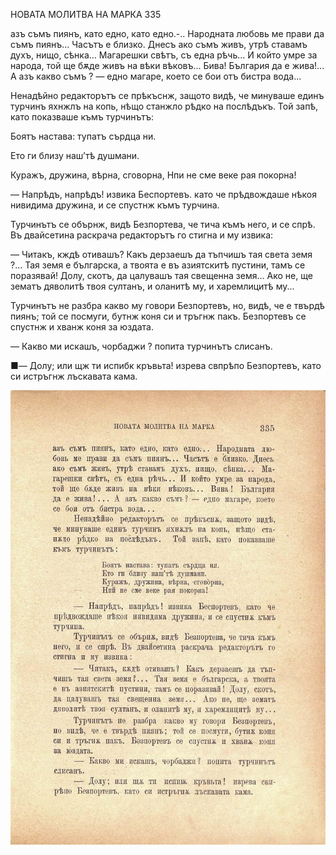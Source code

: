﻿

НОВАТА МОЛИТВА НА МАРКА	335

азъ съмъ пиянъ, като едно, като едно.-.. Народната любовь ме прави да съмъ пиянъ... Часътъ е близко. Днесъ ако съмъ живъ, утрѣ ставамъ духъ, нищо, сѣнка... Магарешки свѣтъ, съ една рѣчь... И който умре за народа, той ще бѫде живъ на вѣки вѣковъ... Бива! България да е жива!... А азъ какво съмъ ? — едно магаре, което се бои отъ бистра вода...

Ненадѣйно редакторътъ се прѣкъснж, защото видѣ, че минуваше единъ турчинъ яхнжлъ на копь, нѣщо станжло рѣдко на послѣдъкъ. Той запѣ, като показваше къмъ турчинътъ:

Боятъ настава: тупатъ сърдца ни.

Ето ги близу наш’тѣ душмани.

Куражъ, дружина, вѣрна, сговорна, Нпи не сме веке рая покорна!

— Напрѣдъ, напрѣдъ! извика Беспортевъ. като че прѣдвождаше нѣкоя нивидима дружина, и се спустнж къмъ турчина.

Турчинътъ се обърнж, видѣ Безпортева, че тича къмъ него, и се спрѣ. Въ двайсетина раскрача редакторътъ го стигна и му извика:

— Читакъ, кждѣ отивашъ? Какъ дерзаешъ да тъпчишъ тая света земя ?... Тая земя е българска, а твоята е въ азиятскитѣ пустини, тамъ се поразявай! Долу, скотъ, да цалувашъ тая свещенна земя... Ако не, ще зематъ дяволитѣ твоя султанъ, и оланитѣ му, и харемлицитѣ му...

Турчинътъ не разбра какво му говори Безпортевъ, но, видѣ, че е твърдѣ пиянъ; той се посмуги, бутнж коня си и тръгнж пакъ. Безпортевъ се спустнж и хванж коня за юздата.

— Какво ми искашъ, чорбаджи ? попита турчинътъ слисанъ.

■— Долу; или щж ти испибк кръвьта! изрева свпрѣпо Безпортевъ, като си истръгнж лъскавата кама.

![original](../images/376.jpg)

